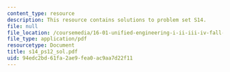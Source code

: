 ```yaml
---
content_type: resource
description: This resource contains solutions to problem set S14.
file: null
file_location: /coursemedia/16-01-unified-engineering-i-ii-iii-iv-fall-2005-spring-2006/94edc2bd61fa2ae9fea0ac9aa7d22f11_s14_ps12_sol.pdf
file_type: application/pdf
resourcetype: Document
title: s14_ps12_sol.pdf
uid: 94edc2bd-61fa-2ae9-fea0-ac9aa7d22f11
---
```

